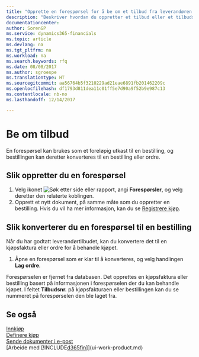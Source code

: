 ```yaml
---
title: "Opprette en forespørsel for å be om et tilbud fra leverandøren | Microsoft-dokumentasjon"
description: "Beskriver hvordan du oppretter et tilbud eller et tilbudsforespørselsdokument for å registrere tilbudet til en kunde og selge produkter under visse betingelser."
documentationcenter: 
author: SorenGP
ms.service: dynamics365-financials
ms.topic: article
ms.devlang: na
ms.tgt_pltfrm: na
ms.workload: na
ms.search.keywords: rfq
ms.date: 08/08/2017
ms.author: sgroespe
ms.translationtype: HT
ms.sourcegitcommit: aa56764b5f3210229ad21eae6891fb201462209c
ms.openlocfilehash: df1793d811dea11c01ff5e7d90a9f52b9e987c13
ms.contentlocale: nb-no
ms.lasthandoff: 12/14/2017

---
```

# <a name="how-to-request-quotes"></a>Be om tilbud
En forespørsel kan brukes som et foreløpig utkast til en bestilling, og bestillingen kan deretter konverteres til en bestilling eller ordre.


## <a name="to-create-a-purchase-quote"></a>Slik oppretter du en forespørsel
1. Velg ikonet ![Søk etter side eller rapport](media/ui-search/search_small.png "Søk etter side eller rapport"), angi **Forespørsler**, og velg deretter den relaterte koblingen.
2. Opprett et nytt dokument, på samme måte som du oppretter en bestilling. Hvis du vil ha mer informasjon, kan du se [Registrere kjøp](purchasing-how-record-purchases.md).

## <a name="to-convert-a-purchase-quote-to-a-purchase-order"></a>Slik konverterer du en forespørsel til en bestilling
Når du har godtatt leverandørtilbudet, kan du konvertere det til en kjøpsfaktura eller ordre for å behandle kjøpet.

1. Åpne en forespørsel som er klar til å konverteres, og velg handlingen **Lag ordre**.

Forespørselen er fjernet fra databasen. Det opprettes en kjøpsfaktura eller bestilling basert på informasjonen i forespørselen der du kan behandle kjøpet. I feltet **Tilbudsnr.** på kjøpsfakturaen eller bestillingen kan du se nummeret på forespørselen den ble laget fra.

## <a name="see-also"></a>Se også
[Innkjøp](purchasing-manage-purchasing.md)  
[Definere kjøp](purchasing-setup-purchasing.md)  
[Sende dokumenter i e-post](ui-how-send-documents-email.md)  
[Arbeide med [!INCLUDE[d365fin](includes/d365fin_md.md)]](ui-work-product.md)

